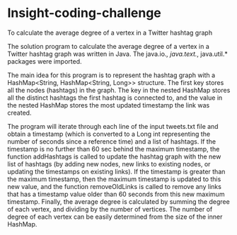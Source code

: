 # Insight-coding-challenge
To calculate the average degree of a vertex in a Twitter hashtag graph

The solution program to calculate the average degree of a vertex in a Twitter hashtag graph was written in Java.  The java.io.*, java.text.*, java.util.* packages were imported.

The main idea for this program is to represent the hashtag graph with a HashMap\<String, HashMap\<String, Long\>\> structure.  The first key stores all the nodes (hashtags) in the graph.  The key in the nested HashMap stores all the distinct hashtags the first hashtag is connected to, and the value in the nested HashMap stores the most updated timestamp the link was created.

The program will iterate through each line of the input tweets.txt file and obtain a timestamp (which is converted to a Long int representing the number of seconds since a reference time) and a list of hashtags.  If the timestamp is no further than 60 sec behind the maximum timestamp, the function addHashtags is called to update the hashtag graph with the new list of hashtags (by adding new nodes, new links to existing nodes, or updating the timestamps on existing links).  If the timestamp is greater than the maximum timestamp, then the maximum timestamp is updated to this new value, and the function removeOldLinks is called to remove any links that has a timestamp value older than 60 seconds from this new maximum timestamp.  Finally, the average degree is calculated by summing the degree of each vertex, and dividing by the number of vertices.  The number of degree of each vertex can be easily determined from the size of the inner HashMap.
